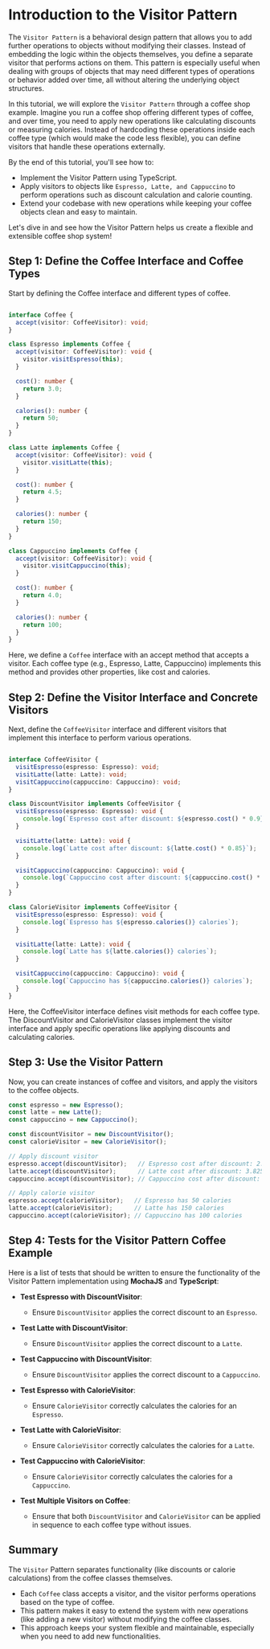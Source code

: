 # Introduction to the Visitor Pattern

The `Visitor Pattern` is a behavioral design pattern that allows you to add further operations to objects without modifying their classes. Instead of embedding the logic within the objects themselves, you define a separate visitor that performs actions on them. This pattern is especially useful when dealing with groups of objects that may need different types of operations or behavior added over time, all without altering the underlying object structures.

In this tutorial, we will explore the `Visitor Pattern` through a coffee shop example. Imagine you run a coffee shop offering different types of coffee, and over time, you need to apply new operations like calculating discounts or measuring calories. Instead of hardcoding these operations inside each coffee type (which would make the code less flexible), you can define visitors that handle these operations externally.

By the end of this tutorial, you'll see how to:

* Implement the Visitor Pattern using TypeScript.
* Apply visitors to objects like `Espresso, Latte, and Cappuccino` to perform operations such as discount calculation and calorie counting.
* Extend your codebase with new operations while keeping your coffee objects clean and easy to maintain.

Let's dive in and see how the Visitor Pattern helps us create a flexible and extensible coffee shop system!

## Step 1: Define the Coffee Interface and Coffee Types

Start by defining the Coffee interface and different types of coffee.

```typescript

interface Coffee {
  accept(visitor: CoffeeVisitor): void;
}

class Espresso implements Coffee {
  accept(visitor: CoffeeVisitor): void {
    visitor.visitEspresso(this);
  }

  cost(): number {
    return 3.0;
  }

  calories(): number {
    return 50;
  }
}

class Latte implements Coffee {
  accept(visitor: CoffeeVisitor): void {
    visitor.visitLatte(this);
  }

  cost(): number {
    return 4.5;
  }

  calories(): number {
    return 150;
  }
}

class Cappuccino implements Coffee {
  accept(visitor: CoffeeVisitor): void {
    visitor.visitCappuccino(this);
  }

  cost(): number {
    return 4.0;
  }

  calories(): number {
    return 100;
  }
}

```

Here, we define a `Coffee` interface with an accept method that accepts a visitor. Each coffee type (e.g., Espresso, Latte, Cappuccino) implements this method and provides other properties, like cost and calories.

## Step 2: Define the Visitor Interface and Concrete Visitors

Next, define the `CoffeeVisitor` interface and different visitors that implement this interface to perform various operations.

```typescript

interface CoffeeVisitor {
  visitEspresso(espresso: Espresso): void;
  visitLatte(latte: Latte): void;
  visitCappuccino(cappuccino: Cappuccino): void;
}

class DiscountVisitor implements CoffeeVisitor {
  visitEspresso(espresso: Espresso): void {
    console.log(`Espresso cost after discount: ${espresso.cost() * 0.9}`);
  }

  visitLatte(latte: Latte): void {
    console.log(`Latte cost after discount: ${latte.cost() * 0.85}`);
  }

  visitCappuccino(cappuccino: Cappuccino): void {
    console.log(`Cappuccino cost after discount: ${cappuccino.cost() * 0.8}`);
  }
}

class CalorieVisitor implements CoffeeVisitor {
  visitEspresso(espresso: Espresso): void {
    console.log(`Espresso has ${espresso.calories()} calories`);
  }

  visitLatte(latte: Latte): void {
    console.log(`Latte has ${latte.calories()} calories`);
  }

  visitCappuccino(cappuccino: Cappuccino): void {
    console.log(`Cappuccino has ${cappuccino.calories()} calories`);
  }
}

```

Here, the CoffeeVisitor interface defines visit methods for each coffee type. The DiscountVisitor and CalorieVisitor classes implement the visitor interface and apply specific operations like applying discounts and calculating calories.

## Step 3: Use the Visitor Pattern

Now, you can create instances of coffee and visitors, and apply the visitors to the coffee objects.

```ts
const espresso = new Espresso();
const latte = new Latte();
const cappuccino = new Cappuccino();

const discountVisitor = new DiscountVisitor();
const calorieVisitor = new CalorieVisitor();

// Apply discount visitor
espresso.accept(discountVisitor);   // Espresso cost after discount: 2.7
latte.accept(discountVisitor);      // Latte cost after discount: 3.825
cappuccino.accept(discountVisitor); // Cappuccino cost after discount: 3.2

// Apply calorie visitor
espresso.accept(calorieVisitor);   // Espresso has 50 calories
latte.accept(calorieVisitor);      // Latte has 150 calories
cappuccino.accept(calorieVisitor); // Cappuccino has 100 calories

```

## Step 4: Tests for the Visitor Pattern Coffee Example

Here is a list of tests that should be written to ensure the functionality of the Visitor Pattern implementation using **MochaJS** and **TypeScript**:

- **Test Espresso with DiscountVisitor**:
  - Ensure `DiscountVisitor` applies the correct discount to an `Espresso`.

- **Test Latte with DiscountVisitor**:
  - Ensure `DiscountVisitor` applies the correct discount to a `Latte`.

- **Test Cappuccino with DiscountVisitor**:
  - Ensure `DiscountVisitor` applies the correct discount to a `Cappuccino`.

- **Test Espresso with CalorieVisitor**:
  - Ensure `CalorieVisitor` correctly calculates the calories for an `Espresso`.

- **Test Latte with CalorieVisitor**:
  - Ensure `CalorieVisitor` correctly calculates the calories for a `Latte`.

- **Test Cappuccino with CalorieVisitor**:
  - Ensure `CalorieVisitor` correctly calculates the calories for a `Cappuccino`.

- **Test Multiple Visitors on Coffee**:
  - Ensure that both `DiscountVisitor` and `CalorieVisitor` can be applied in sequence to each coffee type without issues.


## Summary

The `Visitor` Pattern separates functionality (like discounts or calorie calculations) from the coffee classes themselves.

* Each `Coffee` class accepts a visitor, and the visitor performs operations based on the type of coffee.
* This pattern makes it easy to extend the system with new operations (like adding a new visitor) without modifying the coffee classes.
* This approach keeps your system flexible and maintainable, especially when you need to add new functionalities.
